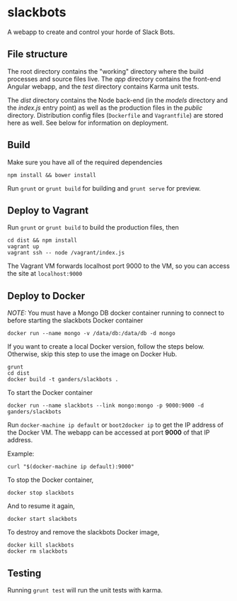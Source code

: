 # slackbots

A webapp to create and control your horde of Slack Bots.

## File structure

The root directory contains the "working" directory where the build processes and source files live. The *app* directory contains the front-end Angular webapp, and the *test* directory contains Karma unit tests.

The *dist* directory contains the Node back-end (in the *models* directory and the *index.js* entry point) as well as the production files in the *public* directory. Distribution config files (`Dockerfile` and `Vagrantfile`) are stored here as well. See below for information on deployment.

## Build

Make sure you have all of the required dependencies

    npm install && bower install

Run `grunt` or `grunt build` for building and `grunt serve` for preview.

## Deploy to Vagrant

Run `grunt` or `grunt build` to build the production files, then

    cd dist && npm install
    vagrant up
    vagrant ssh -- node /vagrant/index.js

The Vagrant VM forwards localhost port 9000 to the VM, so you can access the site at `localhost:9000`

## Deploy to Docker

*NOTE:* You must have a Mongo DB docker container running to connect to before starting the slackbots Docker container

    docker run --name mongo -v /data/db:/data/db -d mongo

If you want to create a local Docker version, follow the steps below. Otherwise, skip this step to use the image on Docker Hub.

    grunt
    cd dist
    docker build -t ganders/slackbots .

To start the Docker container

    docker run --name slackbots --link mongo:mongo -p 9000:9000 -d ganders/slackbots

Run `docker-machine ip default` or `boot2docker ip` to get the IP address of the Docker VM. The webapp can be accessed at port **9000** of that IP address.

Example:

    curl "$(docker-machine ip default):9000"

To stop the Docker container,

    docker stop slackbots

And to resume it again,

    docker start slackbots

To destroy and remove the slackbots Docker image,

    docker kill slackbots
    docker rm slackbots

## Testing

Running `grunt test` will run the unit tests with karma.
